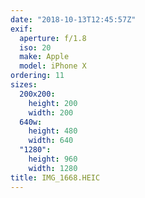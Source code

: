 ```yaml
---
date: "2018-10-13T12:45:57Z"
exif:
  aperture: f/1.8
  iso: 20
  make: Apple
  model: iPhone X
ordering: 11
sizes:
  200x200:
    height: 200
    width: 200
  640w:
    height: 480
    width: 640
  "1280":
    height: 960
    width: 1280
title: IMG_1668.HEIC
---
```


